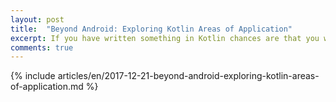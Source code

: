 ```yaml
---
layout: post
title:  "Beyond Android: Exploring Kotlin Areas of Application"
excerpt: If you have written something in Kotlin chances are that you wrote it for Android. Kotlin, however, has other areas where it can be useful. In the following series, we'll explore what other fields exist where Kotlin can shine and discuss how you can take advantage of them.
comments: true
---
```

{% include articles/en/2017-12-21-beyond-android-exploring-kotlin-areas-of-application.md %}